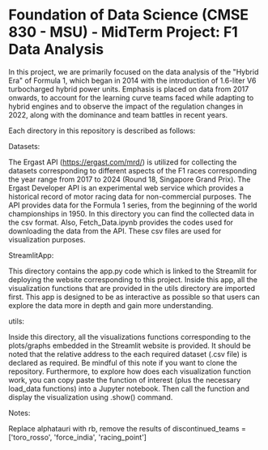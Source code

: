 # Foundation of Data Science (CMSE 830 - MSU) - MidTerm Project: F1 Data Analysis

In this project, we are primarily focused on the data analysis of the "Hybrid Era" of Formula 1, which began in 2014 with the introduction of 1.6-liter V6 turbocharged hybrid power units. Emphasis is placed on data from 2017 onwards, to account for the learning curve teams faced while adapting to hybrid engines and to observe the impact of the regulation changes in 2022, along with the dominance and team battles in recent years.

Each directory in this repository is described as follows:

Datasets:

The Ergast API (https://ergast.com/mrd/) is utilized for collecting the datasets corresponding to different aspects of the F1 races corresponding the year range from 2017 to 2024 (Round 18, Singapore Grand Prix). The Ergast Developer API is an experimental web service which provides a historical record of motor racing data for non-commercial purposes. The API provides data for the Formula 1 series, from the beginning of the world championships in 1950.
In this directory you can find the collected data in the csv format. Also, Fetch_Data.ipynb provides the codes used for downloading the data from the API. These csv files are used for visualization purposes.

StreamlitApp:

This directory contains the app.py code which is linked to the Streamlit for deploying the website corresponding to this project. Inside this app, all the visualization functions that are provided in the utils directory are imported first. This app is designed to be as interactive as possible so that users can explore the data more in depth and gain more understanding.

utils:

Inside this directory, all the visualizations functions corresponding to the plots/graphs embedded in the Streamlit website is provided. It should be noted that the relative address to the each required dataset (.csv file) is declared as required. Be mindful of this note if you want to clone the repository. Furthermore, to explore how does each visualization function work, you can copy paste the function of interest (plus the necessary load_data functions) into a Jupyter notebook. Then call the function and display the visualization using .show() command.

Notes:

Replace alphatauri with rb, remove the results of discontinued_teams = ['toro_rosso', 'force_india', 'racing_point']
